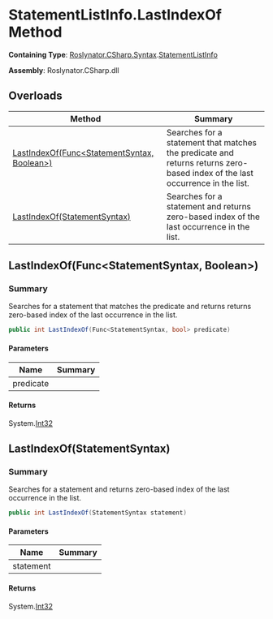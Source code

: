 # StatementListInfo\.LastIndexOf Method

**Containing Type**: [Roslynator.CSharp.Syntax](../../README.md)\.[StatementListInfo](../README.md)

**Assembly**: Roslynator\.CSharp\.dll

## Overloads

| Method | Summary |
| ------ | ------- |
| [LastIndexOf(Func\<StatementSyntax, Boolean>)](#Roslynator_CSharp_Syntax_StatementListInfo_LastIndexOf_System_Func_Microsoft_CodeAnalysis_CSharp_Syntax_StatementSyntax_System_Boolean__) | Searches for a statement that matches the predicate and returns returns zero\-based index of the last occurrence in the list\. |
| [LastIndexOf(StatementSyntax)](#Roslynator_CSharp_Syntax_StatementListInfo_LastIndexOf_Microsoft_CodeAnalysis_CSharp_Syntax_StatementSyntax_) | Searches for a statement and returns zero\-based index of the last occurrence in the list\. |

## LastIndexOf\(Func\<StatementSyntax, Boolean>\)<a name="Roslynator_CSharp_Syntax_StatementListInfo_LastIndexOf_System_Func_Microsoft_CodeAnalysis_CSharp_Syntax_StatementSyntax_System_Boolean__"></a>

### Summary

Searches for a statement that matches the predicate and returns returns zero\-based index of the last occurrence in the list\.

```csharp
public int LastIndexOf(Func<StatementSyntax, bool> predicate)
```

#### Parameters

| Name | Summary |
| ---- | ------- |
| predicate | |

#### Returns

System\.[Int32](https://docs.microsoft.com/en-us/dotnet/api/system.int32)

## LastIndexOf\(StatementSyntax\)<a name="Roslynator_CSharp_Syntax_StatementListInfo_LastIndexOf_Microsoft_CodeAnalysis_CSharp_Syntax_StatementSyntax_"></a>

### Summary

Searches for a statement and returns zero\-based index of the last occurrence in the list\.

```csharp
public int LastIndexOf(StatementSyntax statement)
```

#### Parameters

| Name | Summary |
| ---- | ------- |
| statement | |

#### Returns

System\.[Int32](https://docs.microsoft.com/en-us/dotnet/api/system.int32)

